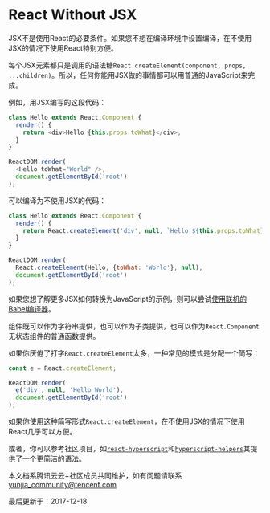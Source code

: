 # React Without JSX

JSX不是使用React的必要条件。如果您不想在编译环境中设置编译，在不使用JSX的情况下使用React特别方便。

每个JSX元素都只是调用的语法糖`React.createElement(component, props, ...children)`。所以，任何你能用JSX做的事情都可以用普通的JavaScript来完成。

例如，用JSX编写的这段代码：

```javascript
class Hello extends React.Component {
  render() {
    return <div>Hello {this.props.toWhat}</div>;
  }
}

ReactDOM.render(
  <Hello toWhat="World" />,
  document.getElementById('root')
);
```

可以编译为不使用JSX的代码：

```javascript
class Hello extends React.Component {
  render() {
    return React.createElement('div', null, `Hello ${this.props.toWhat}`);
  }
}

ReactDOM.render(
  React.createElement(Hello, {toWhat: 'World'}, null),
  document.getElementById('root')
);
```

如果您想了解更多JSX如何转换为JavaScript的示例，则可以尝试[使用联机的Babel编译器](https://babeljs.io/repl/#?presets=react&code_lz=GYVwdgxgLglg9mABACwKYBt1wBQEpEDeAUIogE6pQhlIA8AJjAG4B8AEhlogO5xnr0AhLQD0jVgG4iAXyA)。

组件既可以作为字符串提供，也可以作为子类提供，也可以作为`React.Component`无状态组件的普通函数提供。

如果你厌倦了打字`React.createElement`太多，一种常见的模式是分配一个简写：

```javascript
const e = React.createElement;

ReactDOM.render(
  e('div', null, 'Hello World'),
  document.getElementById('root')
);
```

如果你使用这种简写形式`React.createElement`，在不使用JSX的情况下使用React几乎可以方便。

或者，你可以参考社区项目，如[`react-hyperscript`](https://github.com/mlmorg/react-hyperscript)和[`hyperscript-helpers`](https://github.com/ohanhi/hyperscript-helpers)其提供了一个更简洁的语法。

本文档系腾讯云云+社区成员共同维护，如有问题请联系 yunjia_community@tencent.com

最后更新于：2017-12-18